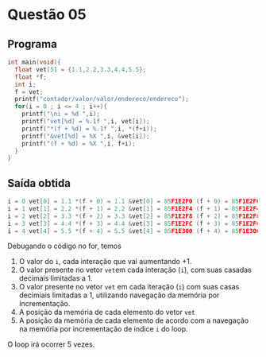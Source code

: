 # Questão 05

## Programa
  
  ```c
  int main(void){
    float vet[5] = {1.1,2.2,3.3,4.4,5.5};
    float *f;
    int i;
    f = vet;
    printf("contador/valor/valor/endereco/endereco");
    for(i = 0 ; i <= 4 ; i++){
      printf("\ni = %d ",i);
      printf("vet[%d] = %.1f ",i, vet[i]);
      printf("*(f + %d) = %.1f ",i, *(f+i));
      printf("&vet[%d] = %X ",i, &vet[i]);
      printf("(f + %d) = %X ",i, f+i);
    }
  }
```
## Saída obtida 
   ```c
  i = 0 vet[0] = 1.1 *(f + 0) = 1.1 &vet[0] = 85F1E2F0 (f + 0) = 85F1E2F0 
  i = 1 vet[1] = 2.2 *(f + 1) = 2.2 &vet[1] = 85F1E2F4 (f + 1) = 85F1E2F4 
  i = 2 vet[2] = 3.3 *(f + 2) = 3.3 &vet[2] = 85F1E2F8 (f + 2) = 85F1E2F8 
  i = 3 vet[3] = 4.4 *(f + 3) = 4.4 &vet[3] = 85F1E2FC (f + 3) = 85F1E2FC 
  i = 4 vet[4] = 5.5 *(f + 4) = 5.5 &vet[4] = 85F1E300 (f + 4) = 85F1E300 
  ```
Debugando o código no for, temos
1. O valor do `i`, cada interação que vai aumentando +1.
2. O valor presente no vetor `vet`em cada interação (`i`), com suas casadas decimais limitadas a 1.
3. O valor presente no vetor `vet` em cada iteração (`i`) com suas casas decimiais limitadas a 1, utilizando navegação da memória por incrementação.
4. A posição da memória de cada elemento do vetor `vet`
5. A posição da memória de cada elemento de acordo com a navegação na memória por incrementação de indice `i` do loop.

O loop irá ocorrer 5 vezes.

